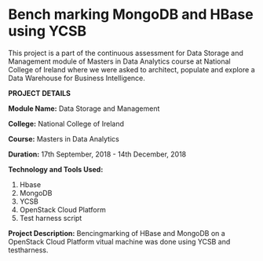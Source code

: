 # Bench marking MongoDB and HBase using YCSB

This project is a part of the continuous assessment for Data Storage and Management module of Masters in Data Analytics course at National College of Ireland where we were asked to architect, populate and explore a Data Warehouse for Business Intelligence.

**PROJECT DETAILS**

**Module Name:** Data Storage and Management

**College:** National College of Ireland

**Course:** Masters in Data Analytics

**Duration:** 17th September, 2018 - 14th December, 2018

**Technology and Tools Used:**
1. Hbase
2. MongoDB
3. YCSB
4. OpenStack Cloud Platform
5. Test harness script

**Project Description:** Bencingmarking of HBase and MongoDB on a OpenStack Cloud Platform vitual machine was done using YCSB and testharness. 
